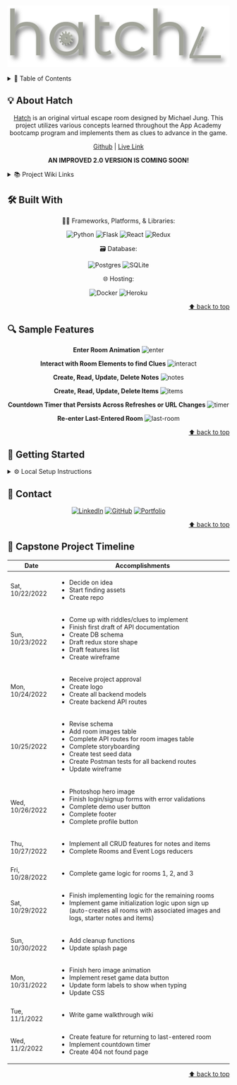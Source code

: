 <div align="center" id="readme-top">

![hatch-logo](./assets/hatch-logo.png)
</div>


<details>
  <summary>📖 Table of Contents</summary>

- [💡 About Hatch](#-about-hatch)
- [🛠 Built With](#-built-with)
- [🔍 Sample Features](#-sample-features)
- [🚀 Getting Started](#-getting-started)
- [💬 Contact](#-contact)
- [📆 Capstone Project Timeline](#-capstone-project-timeline)
</details>


## 💡 About Hatch

<div align="center">

[Hatch](https://escape-hatch.herokuapp.com/) is an original virtual escape room designed by Michael Jung. This project utilizes various concepts learned throughout the App Academy bootcamp program and implements them as clues to advance in the game.

[Github](https://github.com/michaelhjung/hatch) | [Live Link](https://escape-hatch.herokuapp.com/)

**AN IMPROVED 2.0 VERSION IS COMING SOON!**

</div>

<details>
<summary>📚 Project Wiki Links</summary>

* [🗄️ Backend API Documentation](https://github.com/michaelhjung/hatch/wiki/Backend-API-Documentation)
* [💾 Database Schema](https://github.com/michaelhjung/hatch/wiki/Database-Schema)
* [📖 User Stories](https://github.com/michaelhjung/hatch/wiki/User-Stories)
* [🗒️ Features List](https://github.com/michaelhjung/hatch/wiki/Features-List)
* [🏪 Redux State Shape](https://github.com/michaelhjung/hatch/wiki/Redux-Store-Shape)
* [🖼️ Wireframes](https://github.com/michaelhjung/hatch/wiki/Wireframes)
* [🎬 BTS/Game Walkthrough](https://github.com/michaelhjung/hatch/wiki/BTS-Game-Walkthrough-*SPOILER-WARNING*)
* [🙋 Why Hatch?](https://github.com/michaelhjung/hatch/wiki/Why-hatch%3F)

</details>

## 🛠 Built With

<div align="center">

👨‍💻 Frameworks, Platforms, & Libraries:

![Python](https://img.shields.io/badge/Python-FFD43B?style=for-the-badge&logo=python&logoColor=blue)
![Flask](https://img.shields.io/badge/Flask-000000?style=for-the-badge&logo=flask&logoColor=white)
![React](https://img.shields.io/badge/react-%2320232a.svg?style=for-the-badge&logo=react&logoColor=%2361DAFB)
![Redux](https://img.shields.io/badge/redux-%23593d88.svg?style=for-the-badge&logo=redux&logoColor=white)

🗃️ Database:

![Postgres](https://img.shields.io/badge/postgres-%23316192.svg?style=for-the-badge&logo=postgresql&logoColor=white)
![SQLite](https://img.shields.io/badge/sqlite-%2307405e.svg?style=for-the-badge&logo=sqlite&logoColor=white)

🌐 Hosting:

![Docker](https://img.shields.io/badge/docker-%230db7ed.svg?style=for-the-badge&logo=docker&logoColor=white)
![Heroku](https://img.shields.io/badge/heroku-%23430098.svg?style=for-the-badge&logo=heroku&logoColor=white)

</div>

<p align="right"><a href="#readme-top">⬆ back to top</a></p>


## 🔍 Sample Features

<div align="center">

  **Enter Room Animation**
  ![enter]

  **Interact with Room Elements to find Clues**
  ![interact]

  **Create, Read, Update, Delete Notes**
  ![notes]

  **Create, Read, Update, Delete Items**
  ![items]

  **Countdown Timer that Persists Across Refreshes or URL Changes**
  ![timer]

  **Re-enter Last-Entered Room**
  ![last-room]

</div>

<p align="right"><a href="#readme-top">⬆ back to top</a></p>


## 🚀 Getting Started

<details>

<summary>⚙️ Local Setup Instructions</summary>

1. Clone the repo:

    ```sh
    git clone git@github.com:michaelhjung/hatch.git
    ```

2. Install packages
    ```sh
    pipenv install
    cd react-app
    npm install
    ```
3. Create a .env file and set the environment variables for SECRET_KEY and DATABASE_URL to your choosing.

4. Migrate and seed the files.
    ```sh
    flask run db init
    flask run migrate
    flask seed all
    ```
5. Run the server and start the react app
    ```sh
    pipenv run flask run
    cd react-app
    npm start
    ```

</details>


## 💬 Contact

<div align="center">

  [![LinkedIn](https://img.shields.io/badge/linkedin-%230077B5.svg?style=for-the-badge&logo=linkedin&logoColor=white)](https://linkedin.com/in/michael-h-jung/)
  [![GitHub](https://img.shields.io/badge/github-%23121011.svg?style=for-the-badge&logo=github&logoColor=white)](https://github.com/michaelhjung)
  [![Portfolio](https://img.shields.io/badge/Portfolio-255E63?style=for-the-badge&logo=About.me&logoColor=white)](https://michaelhjung.com)

</div>

<p align="right"><a href="#readme-top">⬆ back to top</a></p>


## 📆 Capstone Project Timeline

<table>
  <thead>
    <tr>
      <th>Date</th>
      <th>Accomplishments</th>
    </tr>
  </thead>
  <tbody>
    <tr>
      <td>Sat, 10/22/2022</td>
      <td>
        <ul>
          <li>Decide on idea</li>
          <li>Start finding assets</li>
          <li>Create repo</li>
        </ul>
      </td>
    </tr>
    <tr>
      <td>Sun, 10/23/2022</td>
      <td>
        <ul>
          <li>Come up with riddles/clues to implement</li>
          <li>Finish first draft of API documentation</li>
          <li>Create DB schema</li>
          <li>Draft redux store shape</li>
          <li>Draft features list</li>
          <li>Create wireframe</li>
        </ul>
      </td>
    </tr>
    <tr>
      <td>Mon, 10/24/2022</td>
      <td>
        <ul>
          <li>Receive project approval</li>
          <li>Create logo</li>
          <li>Create all backend models</li>
          <li>Create backend API routes</li>
        </ul>
      </td>
    </tr>
    <tr>
      <td>10/25/2022</td>
      <td>
        <ul>
          <li>Revise schema</li>
          <li>Add room images table</li>
          <li>Complete API routes for room images table</li>
          <li>Complete storyboarding</li>
          <li>Create test seed data</li>
          <li>Create Postman tests for all backend routes</li>
          <li>Update wireframe</li>
        </ul>
      </td>
    </tr>
    <tr>
      <td>Wed, 10/26/2022</td>
      <td>
        <ul>
          <li>Photoshop hero image</li>
          <li>Finish login/signup forms with error validations</li>
          <li>Complete demo user button</li>
          <li>Complete footer</li>
          <li>Complete profile button</li>
        </ul>
      </td>
    </tr>
    <tr>
      <td>Thu, 10/27/2022</td>
      <td>
        <ul>
          <li>Implement all CRUD features for notes and items</li>
          <li>Complete Rooms and Event Logs reducers</li>
        </ul>
      </td>
    </tr>
    <tr>
      <td>Fri, 10/28/2022</td>
      <td>
        <ul>
          <li>Complete game logic for rooms 1, 2, and 3</li>
        </ul>
      </td>
    </tr>
    <tr>
      <td>Sat, 10/29/2022</td>
      <td>
        <ul>
          <li>Finish implementing logic for the remaining rooms</li>
          <li>Implement game initialization logic upon sign up (auto-creates all rooms with associated images and logs, starter notes and items)</li>
        </ul>
      </td>
    </tr>
    <tr>
      <td>Sun, 10/30/2022</td>
      <td>
        <ul>
          <li>Add cleanup functions</li>
          <li>Update splash page</li>
        </ul>
      </td>
    </tr>
    <tr>
      <td>Mon, 10/31/2022</td>
      <td>
        <ul>
          <li>Finish hero image animation</li>
          <li>Implement reset game data button</li>
          <li>Update form labels to show when typing</li>
          <li>Update CSS</li>
        </ul>
      </td>
    </tr>
    <tr>
      <td>Tue, 11/1/2022</td>
      <td>
        <ul>
          <li>Write game walkthrough wiki</li>
        </ul>
      </td>
    </tr>
    <tr>
      <td>Wed, 11/2/2022</td>
      <td>
        <ul>
          <li>Create feature for returning to last-entered room</li>
          <li>Implement countdown timer</li>
          <li>Create 404 not found page</li>
        </ul>
      </td>
    </tr>
  </tbody>
</table>

<p align="right"><a href="#readme-top">⬆ back to top</a></p>


<!-- MARKDOWN LINKS & IMAGES -->
[linkedin-icon]: https://skillicons.dev/icons?i=linkedin
[github-icon]: https://skillicons.dev/icons?i=github
[linkedin-url-michael]: https://linkedin.com/in/michael-h-jung/
[github-url-michael]: https://github.com/michaelhjung


[enter]: https://i.imgur.com/Fbw0f2h.gif
[interact]: https://i.imgur.com/2tVKIUV.gif
[notes]: https://i.imgur.com/byFhjLn.gif
[items]: https://i.imgur.com/BHB6VrW.gif
[timer]: https://i.imgur.com/A6v1APy.gif
[last-room]: https://i.imgur.com/l1DxsxS.gif
